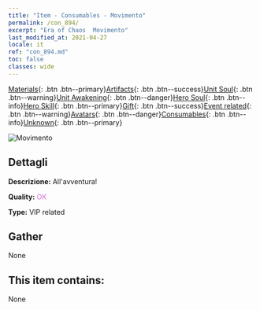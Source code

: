 ```yaml
---
title: "Item - Consumables - Movimento"
permalink: /con_894/
excerpt: "Era of Chaos  Movimento"
last_modified_at: 2021-04-27
locale: it
ref: "con_894.md"
toc: false
classes: wide
---
```

 [Materials](/ItemsIT/){: .btn .btn--primary}[Artifacts](/ItemsIT/Artifacts/){: .btn .btn--success}[Unit Soul](/ItemsIT/UnitSoul/){: .btn .btn--warning}[Unit Awakening](/ItemsIT/UnitAwakening/){: .btn .btn--danger}[Hero Soul](/ItemsIT/HeroSoul/){: .btn .btn--info}[Hero Skill](/ItemsIT/HeroSkill/){: .btn .btn--primary}[Gift](/ItemsIT/Gift/){: .btn .btn--success}[Event related](/ItemsIT/Events/){: .btn .btn--warning}[Avatars](/ItemsIT/Avatars/){: .btn .btn--danger}[Consumables](/ItemsIT/Consumables/){: .btn .btn--info}[Unknown](/ItemsIT/Unknown/){: .btn .btn--primary}

 ![Movimento](/images/t/i_111.png)

## Dettagli
 **Descrizione:** All'avventura!

 **Quality:** <span style="color: #DA70D6">OK</span>

 **Type:** VIP related

## Gather

  None

## This item contains:

  None

